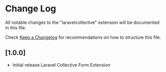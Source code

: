 # Change Log

All notable changes to the "laravelcollective" extension will be documented in this file.

Check [Keep a Changelog](http://keepachangelog.com/) for recommendations on how to structure this file.

## [1.0.0]

- Initial release Laravel Collective Form Extension
